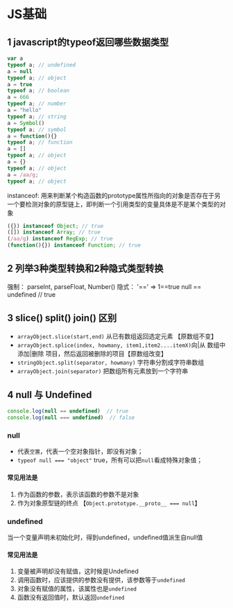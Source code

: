 # JS基础
## 1 javascript的typeof返回哪些数据类型
~~~javascript
var a
typeof a; // undefined
a = null
typeof a; // object
a = true
typeof a; // boolean
a = 666
typeof a; // number
a = "hello"
typeof a; // string
a = Symbol()
typeof a; // symbol
a = function(){}
typeof a; // function
a = []
typeof a; // object
a = {}
typeof a; // object
a = /aa/g;
typeof a; // object
~~~
instanceof: 用来判断某个构造函数的prototype属性所指向的对象是否存在于另一个要检测对象的原型链上，即判断一个引用类型的变量具体是不是某个类型的对象
~~~javascript
({}) instanceof Object; // true
([]) instanceof Array; // true
(/aa/g) instanceof RegExp; // true
(function(){}) instanceof Function; // true
~~~
## 2 列举3种类型转换和2种隐式类型转换
强制： parseInt, parseFloat, Number()
隐式： '==' => 1==true   null == undefined // true
## 3 slice() split() join() 区别
* `arrayObject.slice(start,end)` 从已有数组返回选定元素 【原数组不变】
* `arrayObject.splice(index, howmany, item1,item2....itemX)`向|从 数组中 添加|删除 项目，然后返回被删除的项目【原数组改变】
* `stringObject.split(separator, howmany)` 字符串分割成字符串数组
* `arrayObject.join(separator)` 把数组所有元素放到一个字符串

## 4 null 与 Undefined
~~~js
console.log(null == undefined)  // true
console.log(null === undefined)  // false
~~~
### null
* 代表`空置`，代表一个空对象指针，即没有对象；
* `typeof null === "object"` true，所有可以把`null`看成特殊对象值；
#### 常见用法是
1. 作为函数的参数，表示该函数的参数不是对象          
2. 作为对象原型链的终点 【`Object.prototype.__proto__ === null`】
### undefined
当一个变量声明未初始化时，得到undefined，undefined值派生自null值
#### 常见用法是
1. 变量被声明却没有赋值，这时候是Undefined          
2. 调用函数时，应该提供的参数没有提供，该参数等于`undefined`          
3. 对象没有赋值的属性，该属性也是`undefined`          
4. 函数没有返回值时，默认返回`undefined`          